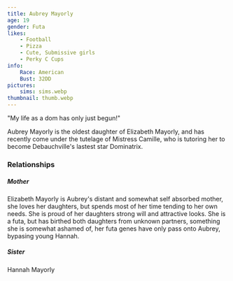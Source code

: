 ```yaml
---
title: Aubrey Mayorly
age: 19
gender: Futa
likes: 
    - Football
    - Pizza
    - Cute, Submissive girls
    - Perky C Cups
info:
    Race: American
    Bust: 32DD
pictures:
    sims: sims.webp
thumbnail: thumb.webp
---
```


"My life as a dom has only just begun!"

Aubrey Mayorly is the oldest daughter of Elizabeth Mayorly, and has recently come under the tutelage of Mistress Camille, who is tutoring her to become Debauchville's lastest star Dominatrix.


### Relationships

##### Mother

Elizabeth Mayorly is Aubrey's distant and somewhat self absorbed mother, she loves her daughters, but spends most of her time tending to her own needs. She is proud of her daughters strong will and attractive looks. She is a futa, but has birthed both daughters from unknown partners, something she is somewhat ashamed of, her futa genes have only pass onto Aubrey, bypasing young Hannah.

##### Sister

Hannah Mayorly